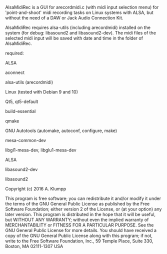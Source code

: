 AlsaMidiRec is a GUI for arecordmidi.c (with midi input selection menu) for 'point-and-shoot' midi recording tasks on Linux systems with ALSA, but without the need of a DAW or Jack Audio Connection Kit. 

AlsaMidiRec requires alsa-utils (including arecordmidi) installed on the system (for debug: libasound2 and libasound2-dev). The midi files of the selected midi input will be saved with date and time in the folder of AlsaMidiRec. 

required:


ALSA

aconnect

alsa-utils (arecordmidi)

Linux (tested with Debian 9 and 10)

Qt5, qt5-default

build-essential

qmake

GNU Autotools (automake, autoconf, configure, make)

mesa-common-dev

libgl1-mesa-dev, libglu1-mesa-dev

ALSA

libasound2-dev

libasound2

Copyright (c) 2016 A. Klumpp

This program is free software; you can redistribute it and/or modify
it under the terms of the GNU General Public License as published by
the Free Software Foundation; either version 2 of the License, or
(at your option) any later version.
This program is distributed in the hope that it will be useful,
but WITHOUT ANY WARRANTY; without even the implied warranty of
MERCHANTABILITY or FITNESS FOR A PARTICULAR PURPOSE. See the
GNU General Public License for more details.
You should have received a copy of the GNU General Public License
along with this program; if not, write to the Free Software
Foundation, Inc., 59 Temple Place, Suite 330, Boston, MA 02111-1307 USA



